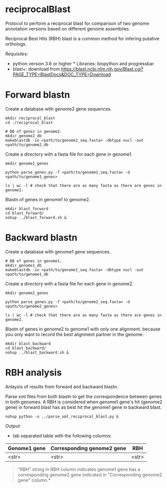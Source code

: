 # reciprocalBlast
Protocol to perform a reciprocal blast for comparison of two genome annotation versions based on different genome assemblies.

Reciprocal Best Hits (RBH) blast is a common method for infering putative orthologs.

*Requisites:*
* python version 3.6 or higher
      * Libraries: biopython and progressbar
* blast+: download from https://blast.ncbi.nlm.nih.gov/Blast.cgi?PAGE_TYPE=BlastDocs&DOC_TYPE=Download

# **Forward blastn**

Create a database with genome2 gene sequences.

```
mkdir reciprocal_blast
cd ./reciprocal_blast

# DB of genes in genome2.
mkdir genome2_db
makeblastdb -in <path/to/genome2_seq.fasta> -dbtype nucl -out <path/to/genome2_db
```

Create a directory with a fasta file for each gene in genome1.

```
mkdir genome1_genes

python parse_genes.py -f <path/to/genome1_seq.fasta> -d <path/to/genome1_genes>

ls | wc -l # check that there are as many fasta as there are genes in genome1.
```

Blastn of genes in genome1 to genome2.

```
mkdir blast_forward
cd blast_forward/
nohup ../blast_forward.sh &
```

# **Backward blastn**

Create a database with genome1 gene sequences.

```
# DB of genes in genome1.
mkdir genome1_db
makeblastdb -in <path/to/genome1_seq.fasta> -dbtype nucl -out <path/to/genome1_db
```

Create a directory with a fasta file for each gene in genome2.

```
mkdir genome2_genes

python parse_genes.py -f <path/to/genome2_seq.fasta> -d <path/to/genome2_genes>

ls | wc -l # check that there are as many fasta as there are genes in genome2.
```

Blastn of genes in genome2 to genome1 with only one alignment. because you only want to record the best alignment partner in the genome.


```
mkdir blast_backward
cd blast_backward/
nohup ../blast_backward.sh &
```

# **RBH analysis**

Anlaysis of results from forward and backward blastn.

Parse xml files from both blastn to get the correspondence between genes in both genomes.
A RBH is considered when genome1 gene's hit (genome2 gene) in forward blast has as best hit the genome1 gene in backward blast.

```
nohup python -u ../parse_xml_reciprocal_blast.py &
```

*Output:*
* tab separated table with the following columns:

| Genome1 gene | Corresponding genome2 gene | RBH
| ---          | ---                        | ---
| \<str\>        | \<str\>                      | \<str\>
 
> "RBH" string in RBH column indicates genome1 gene has a corresponding genome2 gene indicated in "Corresponding genome2 gene" column.*
